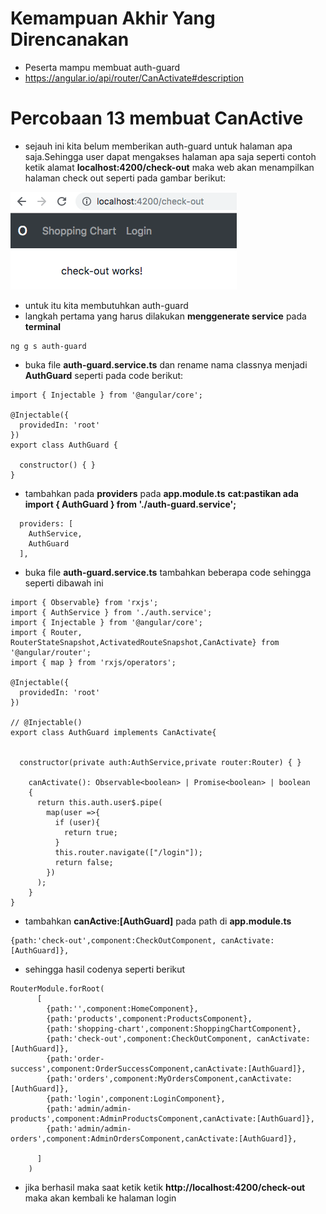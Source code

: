 # Kemampuan Akhir Yang Direncanakan

- Peserta mampu membuat auth-guard
- https://angular.io/api/router/CanActivate#description

# Percobaan 13 membuat CanActive 
- sejauh ini kita belum memberikan auth-guard untuk halaman apa saja.Sehingga user dapat mengakses halaman apa saja seperti contoh ketik alamat  **localhost:4200/check-out** maka web akan menampilkan halaman check out seperti pada gambar berikut:

![](image/chapter2/img10.png)

- untuk itu kita membutuhkan auth-guard 
- langkah pertama yang harus dilakukan **menggenerate service** pada **terminal**

```
ng g s auth-guard
```
- buka file **auth-guard.service.ts** dan rename nama classnya menjadi **AuthGuard** seperti pada code berikut:

```
import { Injectable } from '@angular/core';

@Injectable({
  providedIn: 'root'
})
export class AuthGuard {

  constructor() { }
}

```
- tambahkan pada **providers** pada **app.module.ts** **cat:pastikan ada import { AuthGuard } from './auth-guard.service';**

```
  providers: [
    AuthService,
    AuthGuard
  ],
```

- buka file **auth-guard.service.ts** tambahkan beberapa code sehingga seperti dibawah ini 

```
import { Observable} from 'rxjs';
import { AuthService } from './auth.service';
import { Injectable } from '@angular/core';
import { Router, RouterStateSnapshot,ActivatedRouteSnapshot,CanActivate} from '@angular/router';
import { map } from 'rxjs/operators';

@Injectable({
  providedIn: 'root'
})

// @Injectable()
export class AuthGuard implements CanActivate{

  
  constructor(private auth:AuthService,private router:Router) { }

    canActivate(): Observable<boolean> | Promise<boolean> | boolean
    {
      return this.auth.user$.pipe(
        map(user =>{
          if (user){
            return true;
          } 
          this.router.navigate(["/login"]);
          return false;
        })
      );
    }
}
```
- tambahkan **canActive:[AuthGuard]** pada path di **app.module.ts**

```
{path:'check-out',component:CheckOutComponent, canActivate:[AuthGuard]},

```
- sehingga hasil codenya seperti berikut

```
RouterModule.forRoot(
      [
        {path:'',component:HomeComponent},
        {path:'products',component:ProductsComponent},
        {path:'shopping-chart',component:ShoppingChartComponent},
        {path:'check-out',component:CheckOutComponent, canActivate:[AuthGuard]},
        {path:'order-success',component:OrderSuccessComponent,canActivate:[AuthGuard]},
        {path:'orders',component:MyOrdersComponent,canActivate:[AuthGuard]},
        {path:'login',component:LoginComponent},
        {path:'admin/admin-products',component:AdminProductsComponent,canActivate:[AuthGuard]},
        {path:'admin/admin-orders',component:AdminOrdersComponent,canActivate:[AuthGuard]},
        
      ]
    )
```


- jika berhasil maka saat ketik ketik **http://localhost:4200/check-out** maka akan kembali ke halaman login

